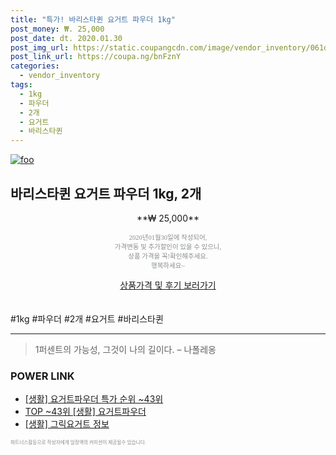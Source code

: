 ```yaml
--- 
title: "특가! 바리스타퀸 요거트 파우더 1kg" 
post_money: ₩. 25,000 
post_date: dt. 2020.01.30 
post_img_url: https://static.coupangcdn.com/image/vendor_inventory/061d/4e7de1c9b1ec5970c484d816a52face2a9fa88a0f267f377b811bdb64aec.jpg 
post_link_url: https://coupa.ng/bnFznY 
categories: 
  - vendor_inventory 
tags: 
  - 1kg 
  - 파우더 
  - 2개 
  - 요거트 
  - 바리스타퀸 
--- 
```

[![foo](https://static.coupangcdn.com/image/vendor_inventory/061d/4e7de1c9b1ec5970c484d816a52face2a9fa88a0f267f377b811bdb64aec.jpg)](https://coupa.ng/bnFznY) 

## 바리스타퀸 요거트 파우더 1kg, 2개 
<p style="text-align: center;">**₩ 25,000**</p> 
<p style="text-align: center;"><span style="color: #898c8f; font-family: Georgia,Times,serif; font-size: 0.75em;">2020년01월30일에 작성되어, <br>가격변동 및 추가할인이 있을 수 있으니,<br> 상품 가격을 꼭!확인해주세요.<br>행복하세요~</span> 
</p>	 
<div markdown="0" style="text-align: center;"><a href="https://coupa.ng/bnFznY" class="btn btn--success">상품가격 및 후기 보러가기</a></div> 
<br><br> 
  #1kg #파우더 #2개 #요거트 #바리스타퀸 
<hr> 

> 1퍼센트의 가능성, 그것이 나의 길이다. – 나폴레옹 


### POWER LINK

* <a href="https://blog.naver.com/sakai111/221790543713" target="_blank"> [생활] 요거트파우더 특가 순위 ~43위</a>
* <a href="https://blog.naver.com/an0733/221790543711" target="_blank"> TOP ~43위 [생활] 요거트파우더</a>
* <a href="https://blog.naver.com/sakai111/221767497306" target="_blank"> [생활] 그릭요거트 정보 </a>

<span style="color: #898c8f; font-family: Georgia,Times,serif; font-size: 0.55em;">파트너스활동으로 작성자에게 일정액의 커미션이 제공될수 있습니다.</span> 
